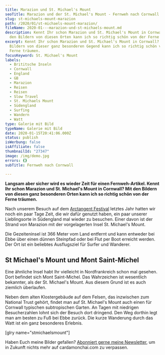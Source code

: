 ```yaml
---
title: Marazion und St. Michael's Mount
seoTitle: Marazion und der St. Michael's Mount - Fernweh nach Cornwall
slug: st-michaels-mount-marazion
path: /2020/01/st-michaels-mount-marazion/
fileName: 2020-01---marazion-und-st-michaels-mount.md
description: Kennt Ihr schon Marazion und St. Michael's Mount in Cornwall? Mit
  den Bildern von diesen Orten kann ich so richtig schön von der Ferne träumen.
excerpt: Kennt Ihr schon Marazion und St. Michael's Mount in Cornwall? Mit den
  Bildern von dieser ganz besonderen Gegend kann ich so richtig schön von der
  Ferne träumen.
focusKeyword: St. Michael's Mount
labels:
  - Brititsche Inseln
  - Cornwall
  - England
  - GB
  - Marazion
  - Reisen
  - Reisen
  - Slow Travel
  - St. Michaels Mount
  - Südengland
  - Surfing
  - Wandern
  - Watt
type: Galerie mit Bild
typeName: Galerie mit Bild
date: 2020-01-15T20:41:06.000Z
status: publish
isWerbung: false
isAffiliate: false
thumbnailId: "27347"
image: /img/demo.jpg
errors: {}
subTitle: Fernweh nach Cornwall
  
---
```


**Langsam aber sicher wird es wieder Zeit für einen Fernweh-Artikel. Kennt Ihr
schon Marazion und St. Michael's Mount in Cornwall? Mit den Bildern von diesen
ganz besonderen Orten kann ich so richtig schön von der Ferne träumen.**

Nach unserem Besuch auf dem
[Arctangent Festival](/2019/09/arctangent-festival-2019-2/) letztes Jahr hatten
wir noch ein paar Tage Zeit, die wir dafür genutzt haben, ein paar unserer
Lieblingsorte in Südengland mal wieder zu besuchen. Einer davon ist der Strand
von Marazion mit der vorgelagerten Insel St. Michael's Mount.

Die Gezeiteninsel ist 366 Meter vom Land entfernt und kann entweder bei Ebbe
über einen dünnen Steinpfad oder bei Flut per Boot erreicht werden. Der Ort ist
ein beliebtes Ausflugsziel für Surfer und Wanderer.

## St Michael's Mount und Mont Saint-Michel

Eine ähnliche Insel habt Ihr vielleicht in Nordfrankreich schon mal gesehen.
Dort befindet sich Mont Saint-Michel. Das Wahrzeichen ist wesentlich bekannter,
als der St. Michael's Mount. Aus diesem Grund ist es auch ziemlich überlaufen.

Neben dem alten Klostergebäude auf dem Felsen, das inzwischen zum National Trust
gehört, findet man auf St. Michael's Mount auch einen für Cornwall typischen
subtropischen Garten. An Tagen mit niedrigen Besucherzahlen lohnt sich der
Besuch dort dringend. Den Weg dorthin legt man am besten zu Fuß bei Ebbe zurück.
Die kurze Wanderung durch das Watt ist ein ganz besonderes Erlebnis.

[glry name="stmichaelsmount"]

Haben Euch meine Bilder gefallen?
[Abonniert gerne meine Newsletter](#newsletter), um in Zukunft nichts mehr auf
cardamonchai.com zu verpassen.

  